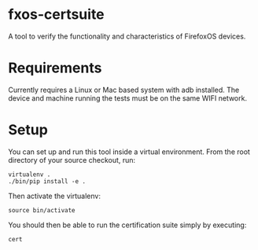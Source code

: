 fxos-certsuite
==============

A tool to verify the functionality and characteristics of FirefoxOS devices.

Requirements
============

Currently requires a Linux or Mac based system with adb installed. The device
and machine running the tests must be on the same WIFI network.

Setup
=====

You can set up and run this tool inside a virtual environment. From the root
directory of your source checkout, run:

    virtualenv .
    ./bin/pip install -e .

Then activate the virtualenv:

    source bin/activate

You should then be able to run the certification suite simply by executing:

    cert
